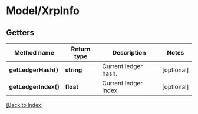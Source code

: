 # Model/XrpInfo

## Getters

Method name | Return type | Description | Notes
------------ | ------------- | ------------- | -------------
**getLedgerHash()** | **string** | Current ledger hash. | [optional]
**getLedgerIndex()** | **float** | Current ledger index. | [optional]

[[Back to Index]](../index.md)
